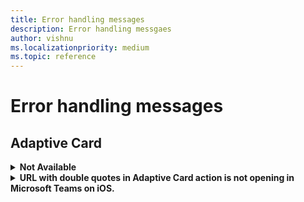 ```yaml
---
title: Error handling messages
description: Error handling messgaes
author: vishnu
ms.localizationpriority: medium
ms.topic: reference
---
```


# Error handling messages

## Adaptive Card

<details>
<br>
<summary><b>Not Available</b></summary>

* **Message**: Unable to render dynamic data inside the Adaptive Card template for user mentions in Teams.

* **Scenario**: The developer is trying to create a dynamic AdaptiveCard to mention users in Teams. They are facing an issue with rendering dynamic data inside the template. They have tried to serialize a JSON with the same $data structure with the name of the user mentioned but it doesn't render anything.

* **Resolution**: Currently, there is no support for sending a dynamic array to the entity property in Microsoft Teams. For mentioning a user, you need to repeat the entity block, not the text block. For more information, see [https://learn.microsoft.com/en-us/adaptive-cards/templating/language](/adaptive-cards/templating/language)

* **Source**: [View](https://stackoverflow.com/questions/74364152/send-data-array-to-an-adaptivecard-with-c-sharp)

</br>
</details>

<details>
<br>
<summary><b>URL with double quotes in Adaptive Card action is not opening in Microsoft Teams on iOS.</b></summary>

* **Message**: URL with double quotes in Adaptive Card action is not opening in Microsoft Teams on iOS.

* **Scenario**: A developer is using Logic Apps to generate Actions in an Adaptive Card and pass a URL with double quotes. When the Adaptive Card is sent to Microsoft Teams and the action button is clicked, the URL does not open.

* **Resolution**: Verify the URL and try with a different URL. Ensure that the URL is properly encoded to handle special characters like double quotes. Test the behavior on different platforms (Teams web, desktop, and iOS) to isolate the issue. If the problem persists, report the issue with all the relevant details for further investigation.

* **Source**: [View](https://github.com/microsoftdocs/msteams-docs/issues/6934)

</br>
</details>
